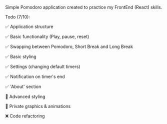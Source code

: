 Simple Pomodoro application created to practice my FrontEnd (React) skills.

Todo (7/10):

✅ Application structure

✅ Basic functionality (Play, pause, reset)

✅ Swapping between Pomodoro, Short Break and Long Break

✅ Basic styling

✅ Settings (changing default timers)

✅ Notification on timer's end

✅ 'About' section

🚧 Advanced styling

🚧 Private graphics & animations

❌ Code refactoring

